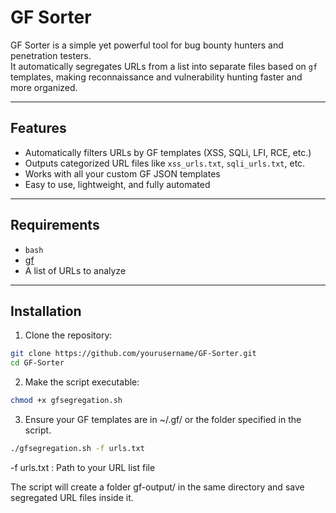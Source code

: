 # GF Sorter

GF Sorter is a simple yet powerful tool for bug bounty hunters and penetration testers.  
It automatically segregates URLs from a list into separate files based on `gf` templates, making reconnaissance and vulnerability hunting faster and more organized.

---

## Features

- Automatically filters URLs by GF templates (XSS, SQLi, LFI, RCE, etc.)
- Outputs categorized URL files like `xss_urls.txt`, `sqli_urls.txt`, etc.
- Works with all your custom GF JSON templates
- Easy to use, lightweight, and fully automated

---

## Requirements

- `bash`
- [gf](https://github.com/tomnomnom/gf)
- A list of URLs to analyze

---

## Installation

1. Clone the repository:

```bash
git clone https://github.com/yourusername/GF-Sorter.git
cd GF-Sorter
```

2. Make the script executable:
```bash
chmod +x gfsegregation.sh
```
3. Ensure your GF templates are in ~/.gf/ or the folder specified in the script.
```bash
./gfsegregation.sh -f urls.txt
```
-f urls.txt : Path to your URL list file

The script will create a folder gf-output/ in the same directory and save segregated URL files inside it.
